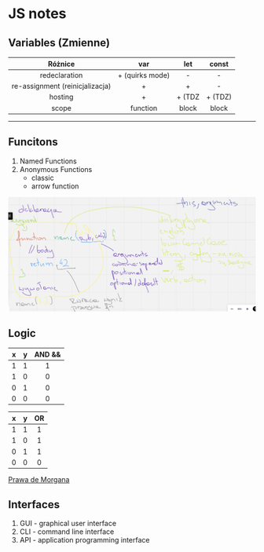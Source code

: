 # JS notes

## Variables (Zmienne)

Różnice |       var       | let | const 
:---: |:---------------:| :---: |:-----:|
redeclaration | + (quirks mode) | - |   -   |
re-assignment (reinicjalizacja) |        +        | + |   -   |
hosting |        +        | + (TDZ | + (TDZ)|
scope |    function     | block | block|

---
## Funcitons
1. Named Functions
2. Anonymous Functions
   - classic
   - arrow function

![functions.png](functions.png)


## Logic

x |  y  | AND &&
:---: |:---:|:---: |
1 |  1  | 1 
1 |  0  | 0
0 |  1  | 0 
0 |  0  | 0 

x |  y  | OR 
:---: |:---:|:---: |
1 |  1  | 1 
1 |  0  | 1
0 |  1  | 1
0 |  0  | 0 

[Prawa de Morgana](https://pl.wikipedia.org/wiki/Prawa_De_Morgana)


## Interfaces

1. GUI - graphical user interface
2. CLI - command line interface
3. API - application programming interface

